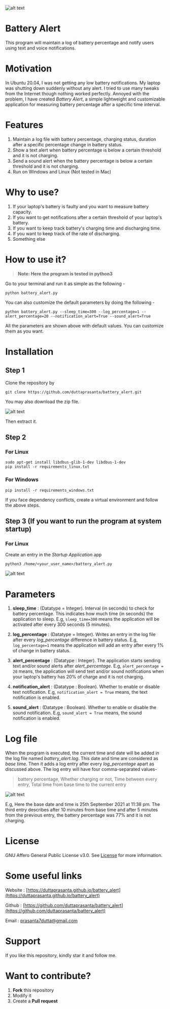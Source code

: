 ![alt text](./resources/text_alert_linux.png "Text notification")
# Battery Alert
This program will maintain a log of battery percentage and notify users using text and voice notifications. 

# Motivation
In Ubuntu 20.04, I was not getting any low battery notifications. My laptop was shutting down suddenly without any alert. I tried to use many tweaks from the Internet though nothing worked perfectly. Annoyed with the problem, I have created *Battery Alert*, a simple lightweight and customizable application for measuring battery percentage after a specific time interval.     

# Features
1. Maintain a log file with battery percentage, charging status, duration after a specific percentage change in battery status.
2. Show a text alert when battery percentage is below a certain threshold and it is not charging.
3. Send a sound alert when the battery percentage is below a certain threshold and it is not charging.
4. Run on Windows and Linux (Not tested in Mac)

# Why to use?
1. If your laptop's battery is faulty and you want to measure battery capacity.
2. If you want to get notifications after a certain threshold of your laptop's battery.
3. If you want to keep track battery's charging time and discharging time.
4. If you want to keep track of the rate of discharging.
5. Something else

# How to use it?
> **Note: Here the program is tested in python3**

Go to your terminal and run it as simple as the following - 
```
python battery_alert.py
```
You can also customize the default parameters by doing the following -
```
python battery_alert.py --sleep_time=300 --log_percentage=1 --alert_percentage=20 --notification_alert=True --sound_alert=True 
```
All the parameters are shown above with default values. You can customize them as you want. 

# Installation

## Step 1 
Clone the repository by
```
git clone https://github.com/duttaprasanta/battery_alert.git
```
You may also download the zip file.

![alt text](./resources/download_zip.png "Download zip file")

Then extract it.

## Step 2
### For Linux
```
sudo apt-get install libdbus-glib-1-dev libdbus-1-dev
pip install -r requirements_linux.txt
```
### For Windows
```
pip install -r requirements_windows.txt
```
If you face dependency conflicts, create a virtual environment and follow the above steps. 

## Step 3 (If you want to run the program at system startup)
### For Linux
Create an entry in the *Startup Application* app
```
python3 /home/<your_user_name>/battery_alert.py
```
![alt text](./resources/startup_linux.png "Startup")

# Parameters
1. **sleep_time** : (Datatype = Integer). Interval (in seconds) to check for battery percentage. This indicates how much time (in seconds) the application to sleep. E.g, `sleep_time=300` means the application will be activated after every 300 seconds (5 minutes).

2. **log_percentage** : (Datatype = Integer). Writes an entry in the log file after every *log_percentage* difference in battery status. E.g, `log_percentage=1` means the application will add an entry after every 1% of change in battery status.

3. **alert_percentage** : (Datatype : Integer). The application starts sending text and/or sound alerts after *alert_percentage*. E.g, `alert_percentage = 20` means, the application will send text and/or sound notifications when your laptop's battery has 20% of charge and it is not charging.

4. **notification_alert** : (Datatype : Boolean). Whether to enable or disable text notification. E.g, `notification_alert = True` means, the text notification is enabled. 

5. **sound_alert** : (Datatype : Boolean). Whether to enable or disable the sound notification. E.g, `sound_alert = True` means, the sound notification is enabled.

# Log file
When the program is executed, the current time and date will be added in the log file named *battery_alert.log*. This date and time are considered as *base time*. Then it adds a log entry after every *log_percentage* apart as discussed above. The log entry will have four comma-separated values- 
> battery percentage, Whether charging or not, Time between every entry, Total time from base time to the current entry

![alt text](./resources/log.png "Log File")

E.g, Here the base date and time is 25th September 2021 at 11:38 pm. The third entry describes after 10 minutes from base time and after 5 minutes from the previous entry, the battery percentage was 77% and it is not charging.

# License
GNU Affero General Public License v3.0. See [License](./LICENSE) for more information.

# Some useful links
Website : [https://duttaprasanta.github.io/battery_alert](https://duttaprasanta.github.io/battery_alert)

Github : [https://github.com/duttaprasanta/battery_alert](https://github.com/duttaprasanta/battery_alert)

Email : [prasanta7dutta@gmail.com](prasanta7dutta@gmail.com)

# Support
If you like this repository, kindly star it and follow me.

# Want to contribute?
1. **Fork** this repository
2. Modify it
3. Create a **Pull request**
